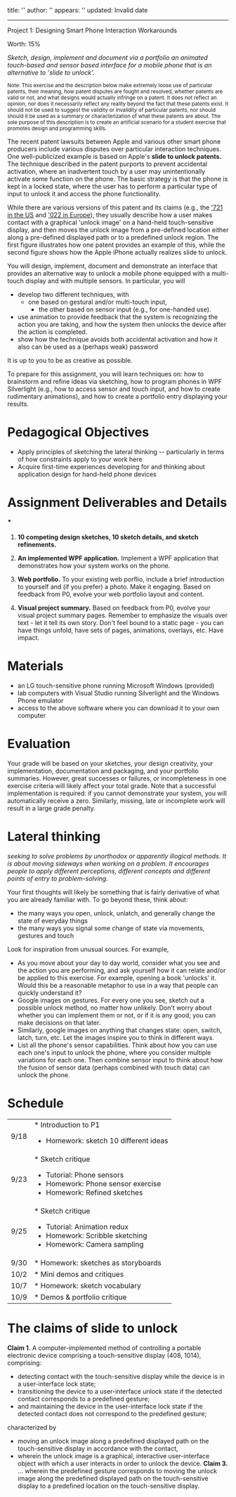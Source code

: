 title: ''
author: ''
appears: ''
updated: Invalid date

---

Project 1: Designing Smart Phone Interaction Workarounds

Worth: 15%

_Sketch, design, implement and document via a portfolio an animated touch-based and sensor based interface for a mobile phone that is an alternative to 'slide to unlock'._

<span style="font-size:83%">Note: This exercise and the description below make extremely loose use of particular patents, their meaning, how patent disputes are fought and resolved, whether patents are valid or not, and what designs would actually infringe on a patent. It does not reflect an opinion, nor does it necessarily reflect any reality beyond the fact that these patents exist. It should not be used to suggest the validity or invalidity of particular patents, nor should should it be used as a summary or characterization of what these patents are about. The sole purpose of this description is to create an artificial scenario for a student exercise that promotes design and programming skills.</span>

The recent patent lawsuits between Apple and various other smart phone producers include various disputes over particular interaction techniques. One well-publicized example is based on Apple's **slide to unlock patents.** The technique described in the patent purports to prevent accidental activation, where an inadvertent touch by a user may unintentionally activate some function on the phone. The basic strategy is that the phone is kept in a locked state, where the user has to perform a particular type of input to unlock it and access the phone functionality.

While there are various versions of this patent and its claims (e.g., the ['721 in the US](http://www.google.com/patents/US8046721) and ['022 in Europe](https://data.epo.org/publication-server/getpdf.jsp?pn=1964022&ki=B1&cc=EP)), they usually describe how a user makes contact with a graphical 'unlock image' on a hand-held touch-sensitive display, and then moves the unlock image from a pre-defined location either along a pre-defined displayed path or to a predefined unlock region. The first figure illustrates how one patent provides an example of this, while the second figure shows how the Apple iPhone actually realizes slide to unlock.

You will design, implement, document and demonstrate an interface that provides an alternative way to unlock a mobile phone equipped with a multi-touch display and with multiple sensors. In particular, you will

* develop two different techniques, with
    * one based on gestural and/or multi-touch input,
        * the other based on sensor input (e.g., for one-handed use).
* use animation to provide feedback that the system is recognizing the action you are taking, and how the system then unlocks the device after the action is completed.
* show how the technique avoids both accidental activation and how it also can be used as a (perhaps weak) password

It is up to you to be as creative as possible.

To prepare for this assignment, you will learn techniques on: how to brainstorm and refine ideas via sketching, how to program phones in WPF Silverlight (e.g., how to access sensor and touch input, and how to create rudimentary animations), and how to create a portfolio entry displaying your results.

# Pedagogical Objectives

* Apply principles of sketching the lateral thinking -- particularly in terms of how constraints apply to your work here
* Acquire first-time experiences developing for and thinking about application design for hand-held phone devices

# Assignment Deliverables and Details .

1.  **10 competing design sketches, 10 sketch details, and sketch refinements.**
2.  **An implemented WPF application.** Implement a WPF application that demonstrates how your system works on the phone.

3.  **Web portfolio.** To your existing web porflio, include a brief introduction to yourself and (if you prefer) a photo. Make it engaging. Based on feedback from P0, evolve your web portfolio layout and content.

4.  **Visual project summary.** Based on feedback from P0, evolve your visual project summary pages. Remember to emphasize the visuals over text - let it tell its own story. Don't feel bound to a static page - you can have things unfold, have sets of pages, animations, overlays, etc. Have impact.

# Materials

* an LG touch-sensitive phone running Microsoft Windows (provided)
* lab computers with Visual Studio running Silverlight and the Windows Phone emulator
* access to the above software where you can download it to your own computer

# Evaluation

Your grade will be based on your sketches, your design creativity, your implementation, documentation and packaging, and your portfolio summaries. However, great successes or failures, or incompleteness in one exercise criteria will likely affect your total grade. Note that a successful implementation is required: if you cannot demonstrate your system, you will automatically receive a zero. Similarly, missing, late or incomplete work will result in a large grade penalty.

# Lateral thinking

_seeking to solve problems by unorthodox or apparently illogical methods. It is about moving sideways when working on a problem. It encourages people to apply different perceptions, different concepts and different points of entry to problem-solving._

Your first thoughts will likely be something that is fairly derivative of what you are already familiar with. To go beyond these, think about:

* the many ways you open, unlock, unlatch, and generally change the state of everyday things
* the many ways you signal some change of state via movements, gestures and touch

Look for inspiration from unusual sources. For example,

* As you move about your day to day world, consider what you see and the action you are performing, and ask yourself how it can relate and/or be applied to this exercise. For example, opening a book 'unlocks' it. Would this be a reasonable metaphor to use in a way that people can quickly understand it?
* Google images on gestures. For every one you see, sketch out a possible unlock method, no matter how unlikely. Don't worry about whether you can implement them or not, or if it is any good; you can make decisions on that later.
* Similarly, google images on anything that changes state: open, switch, latch, turn, etc. Let the images inspire you to think in different ways.
* List all the phone's sensor capabilities. Think about how you can use each one's input to unlock the phone, where you consider multiple variations for each one. Then combine sensor input to think about how the fusion of sensor data (perhaps combined with touch data) can unlock the phone.

# Schedule

<table><tr><td align="center">9/18</td><td>* Introduction to P1

* Homework: sketch 10 different ideas</td></tr>
<tr><td align="center">9/23</td><td>* Sketch critique

* Tutorial: Phone sensors
* Homework: Phone sensor exercise
* Homework: Refined sketches</td></tr>
<tr><td align="center">9/25</td><td>* Sketch critique

* Tutorial: Animation redux
* Homework: Scribble sketching
* Homework: Camera sampling</td></tr>
<tr><td align="center">9/30</td><td>* Homework: sketches as storyboards</td></tr>
<tr><td align="center">10/2</td><td>* Mini demos and critiques</td></tr>
<tr><td align="center">10/7</td><td>* Homework: sketch vocabulary</td></tr>
<tr><td align="center">10/9</td><td>* Demos & portfolio critique</td></tr>
</table>

# The claims of slide to unlock

**Claim 1.** A computer-implemented method of controlling a portable electronic device comprising a touch-sensitive display (408, 1014), comprising:
* detecting contact with the touch-sensitive display while the device is in a user-interface lock state;
* transitioning the device to a user-interface unlock state if the detected contact corresponds to a predefined gesture;
* and maintaining the device in the user-interface lock state if the detected contact does not correspond to the predefined gesture;

characterized by

* moving an unlock image along a predefined displayed path on the touch-sensitive display in accordance with the contact,
* wherein the unlock image is a graphical, interactive user-interface object with which a user interacts in order to unlock the device.
**Claim 3.** ... wherein the predefined gesture corresponds to moving the unlock image along the predefined displayed path on the touch-sensitive display to a predefined location on the touch-sensitive display.
